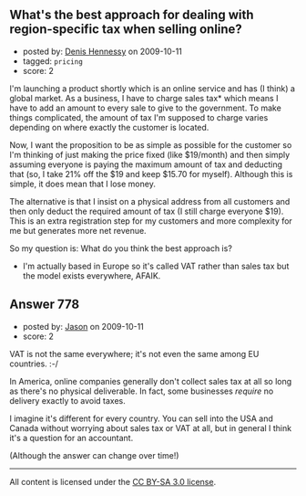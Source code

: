 ## What's the best approach for dealing with region-specific tax when selling online?

- posted by: [Denis Hennessy](https://stackexchange.com/users/-1/311-denis-hennessy) on 2009-10-11
- tagged: `pricing`
- score: 2

I'm launching a product shortly which is an online service and has (I think) a global market. As a business, I have to charge sales tax* which means I have to add an amount to every sale to give to the government. To make things complicated, the amount of tax I'm supposed to charge varies depending on where exactly the customer is located.

Now, I want the proposition to be as simple as possible for the customer so I'm thinking of just making the price fixed (like $19/month) and then simply assuming everyone is paying the maximum amount of tax and deducting that (so, I take 21% off the $19 and keep $15.70 for myself).  Although this is simple, it does mean that I lose money.

The alternative is that I insist on a physical address from all customers and then only deduct the required amount of tax (I still charge everyone $19). This is an extra registration step for my customers and more complexity for me but generates more net revenue.

So my question is: What do you think the best approach is?

* I'm actually based in Europe so it's called VAT rather than sales tax but the model exists everywhere, AFAIK.


## Answer 778

- posted by: [Jason](https://stackexchange.com/users/-1/2-jason) on 2009-10-11
- score: 2

VAT is not the same everywhere; it's not even the same among EU countries.  :-/

In America, online companies generally don't collect sales tax at all so long as there's no physical deliverable.  In fact, some businesses *require* no delivery exactly to avoid taxes.

I imagine it's different for every country.  You can sell into the USA and Canada without worrying about sales tax or VAT at all, but in general I think it's a question for an accountant.

(Although the answer can change over time!)



---

All content is licensed under the [CC BY-SA 3.0 license](https://creativecommons.org/licenses/by-sa/3.0/).
